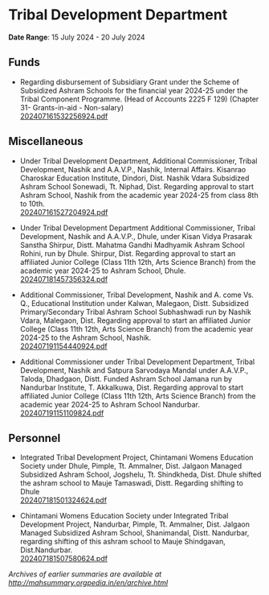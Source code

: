 # Tribal Development Department

**Date Range**: 15 July 2024 - 20 July 2024


## Funds
- Regarding disbursement of Subsidiary Grant under the Scheme of Subsidized Ashram Schools for the financial year 2024-25 under the Tribal Component Programme. (Head of Accounts 2225 F 129) (Chapter 31- Grants-in-aid - Non-salary)\
  [202407161532256924.pdf](https://gr.maharashtra.gov.in/Site/Upload/Government%20Resolutions/English/202407161532256924.pdf)

## Miscellaneous
- Under Tribal Development Department, Additional Commissioner, Tribal Development, Nashik and A.A.V.P., Nashik, Internal Affairs. Kisanrao Charoskar Education Institute, Dindori, Dist. Nashik Vdara Subsidized Ashram School Sonewadi, Tt. Niphad, Dist. Regarding approval to start Ashram School, Nashik from the academic year 2024-25 from class 8th to 10th.\
  [202407161527204924.pdf](https://gr.maharashtra.gov.in/Site/Upload/Government%20Resolutions/English/202407161527204924.pdf)

- Under Tribal Development Department Additional Commissioner, Tribal Development, Nashik and A.A.V.P., Dhule, under Kisan Vidya Prasarak Sanstha Shirpur, Distt. Mahatma Gandhi Madhyamik Ashram School Rohini, run by Dhule. Shirpur, Dist. Regarding approval to start an affiliated Junior College (Class 11th  12th, Arts  Science Branch) from the academic year 2024-25 to Ashram School, Dhule.\
  [202407181457356324.pdf](https://gr.maharashtra.gov.in/Site/Upload/Government%20Resolutions/English/202407181457356324....pdf)

- Additional Commissioner, Tribal Development, Nashik and A. come Vs. Q., Educational Institution under Kalwan, Malegaon, Distt. Subsidized Primary/Secondary Tribal Ashram School Subhashwadi run by Nashik Vdara, Malegaon, Dist. Regarding approval to start an affiliated Junior College (Class 11th  12th, Arts  Science Branch) from the academic year 2024-25 to the Ashram School, Nashik.\
  [202407191154440924.pdf](https://gr.maharashtra.gov.in/Site/Upload/Government%20Resolutions/English/202407191154440924.....pdf)

- Additional Commissioner under Tribal Development Department, Tribal Development, Nashik and Satpura Sarvodaya Mandal under A.A.V.P., Taloda, Dhadgaon, Distt. Funded Ashram School Jamana run by Nandurbar Institute, T. Akkalkuwa, Dist. Regarding approval to start affiliated Junior College (Class 11th  12th, Arts  Science Branch) from the academic year 2024-25 to Ashram School Nandurbar.\
  [202407191151109824.pdf](https://gr.maharashtra.gov.in/Site/Upload/Government%20Resolutions/English/202407191151109824..pdf)

## Personnel
- Integrated Tribal Development Project, Chintamani Womens Education Society under Dhule, Pimple, Tt. Ammalner, Dist. Jalgaon Managed Subsidized Ashram School, Jogshelu, Tt. Shindkheda, Dist. Dhule shifted the ashram school to Mauje Tamaswadi, Distt. Regarding shifting to Dhule\
  [202407181501324624.pdf](https://gr.maharashtra.gov.in/Site/Upload/Government%20Resolutions/English/202407181501324624.pdf)

- Chintamani Womens Education Society under Integrated Tribal Development Project, Nandurbar, Pimple, Tt. Ammalner, Dist. Jalgaon Managed Subsidized Ashram School, Shanimandal, Distt. Nandurbar, regarding shifting of this ashram school to Mauje Shindgavan, Dist.Nandurbar.\
  [202407181507580624.pdf](https://gr.maharashtra.gov.in/Site/Upload/Government%20Resolutions/English/202407181507580624.pdf)


*Archives of earlier summaries are available at http://mahsummary.orgpedia.in/en/archive.html*